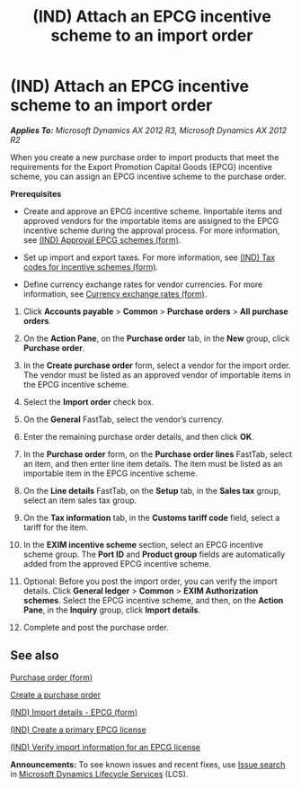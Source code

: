 ﻿---
title: (IND) Attach an EPCG incentive scheme to an import order
TOCTitle: (IND) Attach an EPCG incentive scheme to an import order
ms:assetid: a533d482-4c3f-4741-a6ba-db7ca61b196d
ms:mtpsurl: https://technet.microsoft.com/en-us/library/JJ664737(v=AX.60)
ms:contentKeyID: 49386069
ms.date: 04/18/2014
mtps_version: v=AX.60
f1_keywords:
- (IND)
- india
- import order
- EPCG incentive scheme
- Attach EPCG incentive scheme
---

# (IND) Attach an EPCG incentive scheme to an import order 


_**Applies To:** Microsoft Dynamics AX 2012 R3, Microsoft Dynamics AX 2012 R2_

When you create a new purchase order to import products that meet the requirements for the Export Promotion Capital Goods (EPCG) incentive scheme, you can assign an EPCG incentive scheme to the purchase order.

**Prerequisites**

  - Create and approve an EPCG incentive scheme. Importable items and approved vendors for the importable items are assigned to the EPCG incentive scheme during the approval process. For more information, see [(IND) Approval EPCG schemes (form)](https://technet.microsoft.com/en-us/library/jj710885\(v=ax.60\)).

  - Set up import and export taxes. For more information, see [(IND) Tax codes for incentive schemes (form)](https://technet.microsoft.com/en-us/library/jj664578\(v=ax.60\)).

  - Define currency exchange rates for vendor currencies. For more information, see [Currency exchange rates (form)](https://technet.microsoft.com/en-us/library/hh209477\(v=ax.60\)).

<!-- end list -->

1.  Click **Accounts payable** \> **Common** \> **Purchase orders** \> **All purchase orders**.

2.  On the **Action Pane**, on the **Purchase order** tab, in the **New** group, click **Purchase order**.

3.  In the **Create purchase order** form, select a vendor for the import order. The vendor must be listed as an approved vendor of importable items in the EPCG incentive scheme.

4.  Select the **Import order** check box.

5.  On the **General** FastTab, select the vendor’s currency.

6.  Enter the remaining purchase order details, and then click **OK**.

7.  In the **Purchase order** form, on the **Purchase order lines** FastTab, select an item, and then enter line item details. The item must be listed as an importable item in the EPCG incentive scheme.

8.  On the **Line details** FastTab, on the **Setup** tab, in the **Sales tax** group, select an item sales tax group.

9.  On the **Tax information** tab, in the **Customs tariff code** field, select a tariff for the item.

10. In the **EXIM incentive scheme** section, select an EPCG incentive scheme group. The **Port ID** and **Product group** fields are automatically added from the approved EPCG incentive scheme.

11. Optional: Before you post the import order, you can verify the import details. Click **General ledger** \> **Common** \> **EXIM Authorization schemes**. Select the EPCG incentive scheme, and then, on the **Action Pane**, in the **Inquiry** group, click **Import details**.

12. Complete and post the purchase order.

## See also

[Purchase order (form)](https://technet.microsoft.com/en-us/library/aa557983\(v=ax.60\))

[Create a purchase order](create-a-purchase-order.md)

[(IND) Import details - EPCG (form)](https://technet.microsoft.com/en-us/library/jj664479\(v=ax.60\))

[(IND) Create a primary EPCG license](ind-create-a-primary-epcg-license.md)

[(IND) Verify import information for an EPCG license](ind-verify-import-information-for-an-epcg-license.md)

  
**Announcements:** To see known issues and recent fixes, use [Issue search](http://go.microsoft.com/fwlink/?linkid=389258) in [Microsoft Dynamics Lifecycle Services](http://go.microsoft.com/fwlink/?linkid=306505) (LCS).

